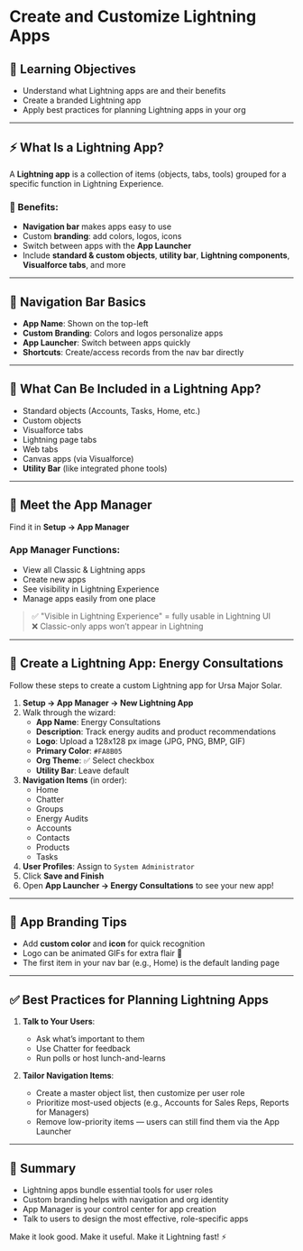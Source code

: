 # Create and Customize Lightning Apps

## 🎯 Learning Objectives

- Understand what Lightning apps are and their benefits
- Create a branded Lightning app
- Apply best practices for planning Lightning apps in your org

---

## ⚡ What Is a Lightning App?

A **Lightning app** is a collection of items (objects, tabs, tools) grouped for a specific function in Lightning Experience.

### 🌟 Benefits:
- **Navigation bar** makes apps easy to use
- Custom **branding**: add colors, logos, icons
- Switch between apps with the **App Launcher**
- Include **standard & custom objects**, **utility bar**, **Lightning components**, **Visualforce tabs**, and more

---

## 🧭 Navigation Bar Basics

- **App Name**: Shown on the top-left
- **Custom Branding**: Colors and logos personalize apps
- **App Launcher**: Switch between apps quickly
- **Shortcuts**: Create/access records from the nav bar directly

---

## 🔧 What Can Be Included in a Lightning App?

- Standard objects (Accounts, Tasks, Home, etc.)
- Custom objects
- Visualforce tabs
- Lightning page tabs
- Web tabs
- Canvas apps (via Visualforce)
- **Utility Bar** (like integrated phone tools)

---

## 🧰 Meet the App Manager

Find it in **Setup → App Manager**

### App Manager Functions:
- View all Classic & Lightning apps
- Create new apps
- See visibility in Lightning Experience
- Manage apps easily from one place

> ✅ "Visible in Lightning Experience" = fully usable in Lightning UI  
> ❌ Classic-only apps won’t appear in Lightning

---

## 🚀 Create a Lightning App: Energy Consultations

Follow these steps to create a custom Lightning app for Ursa Major Solar.

1. **Setup → App Manager → New Lightning App**
2. Walk through the wizard:
   - **App Name**: Energy Consultations
   - **Description**: Track energy audits and product recommendations
   - **Logo**: Upload a 128x128 px image (JPG, PNG, BMP, GIF)
   - **Primary Color**: `#FA8B05`
   - **Org Theme**: ✅ Select checkbox
   - **Utility Bar**: Leave default
3. **Navigation Items** (in order):
   - Home
   - Chatter
   - Groups
   - Energy Audits
   - Accounts
   - Contacts
   - Products
   - Tasks
4. **User Profiles**: Assign to `System Administrator`
5. Click **Save and Finish**
6. Open **App Launcher → Energy Consultations** to see your new app!

---

## 🎨 App Branding Tips

- Add **custom color** and **icon** for quick recognition
- Logo can be animated GIFs for extra flair 💫
- The first item in your nav bar (e.g., Home) is the default landing page

---

## ✅ Best Practices for Planning Lightning Apps

1. **Talk to Your Users**:
   - Ask what’s important to them
   - Use Chatter for feedback
   - Run polls or host lunch-and-learns

2. **Tailor Navigation Items**:
   - Create a master object list, then customize per user role
   - Prioritize most-used objects (e.g., Accounts for Sales Reps, Reports for Managers)
   - Remove low-priority items — users can still find them via the App Launcher

---

## 🧠 Summary

- Lightning apps bundle essential tools for user roles
- Custom branding helps with navigation and org identity
- App Manager is your control center for app creation
- Talk to users to design the most effective, role-specific apps

Make it look good. Make it useful. Make it Lightning fast! ⚡

